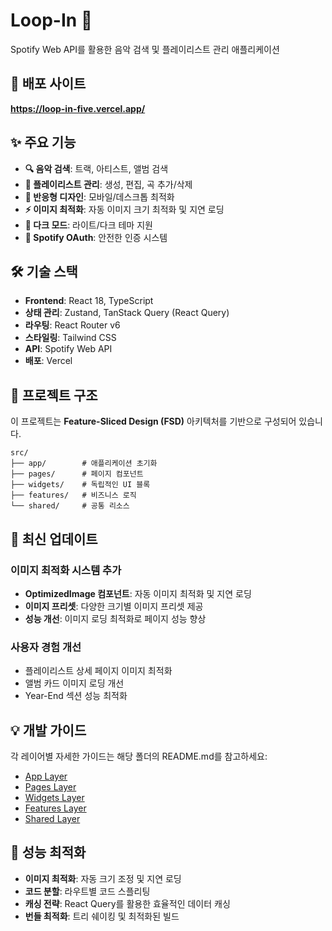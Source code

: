 # Loop-In 🎵

Spotify Web API를 활용한 음악 검색 및 플레이리스트 관리 애플리케이션

## 📍 배포 사이트

**https://loop-in-five.vercel.app/**

## ✨ 주요 기능

- **🔍 음악 검색**: 트랙, 아티스트, 앨범 검색
- **📱 플레이리스트 관리**: 생성, 편집, 곡 추가/삭제
- **🎨 반응형 디자인**: 모바일/데스크톱 최적화
- **⚡ 이미지 최적화**: 자동 이미지 크기 최적화 및 지연 로딩
- **🌙 다크 모드**: 라이트/다크 테마 지원
- **🔐 Spotify OAuth**: 안전한 인증 시스템

## 🛠 기술 스택

- **Frontend**: React 18, TypeScript
- **상태 관리**: Zustand, TanStack Query (React Query)
- **라우팅**: React Router v6
- **스타일링**: Tailwind CSS
- **API**: Spotify Web API
- **배포**: Vercel

## 📁 프로젝트 구조

이 프로젝트는 **Feature-Sliced Design (FSD)** 아키텍처를 기반으로 구성되어 있습니다.

```
src/
├── app/        # 애플리케이션 초기화
├── pages/      # 페이지 컴포넌트
├── widgets/    # 독립적인 UI 블록
├── features/   # 비즈니스 로직
└── shared/     # 공통 리소스
```

## 🚀 최신 업데이트

### 이미지 최적화 시스템 추가

- **OptimizedImage 컴포넌트**: 자동 이미지 최적화 및 지연 로딩
- **이미지 프리셋**: 다양한 크기별 이미지 프리셋 제공
- **성능 개선**: 이미지 로딩 최적화로 페이지 성능 향상

### 사용자 경험 개선

- 플레이리스트 상세 페이지 이미지 최적화
- 앨범 카드 이미지 로딩 개선
- Year-End 섹션 성능 최적화

## 💡 개발 가이드

각 레이어별 자세한 가이드는 해당 폴더의 README.md를 참고하세요:

- [App Layer](src/app/README.md)
- [Pages Layer](src/pages/README.md)
- [Widgets Layer](src/widgets/README.md)
- [Features Layer](src/features/README.md)
- [Shared Layer](src/shared/README.md)

## 🎯 성능 최적화

- **이미지 최적화**: 자동 크기 조정 및 지연 로딩
- **코드 분할**: 라우트별 코드 스플리팅
- **캐싱 전략**: React Query를 활용한 효율적인 데이터 캐싱
- **번들 최적화**: 트리 쉐이킹 및 최적화된 빌드
